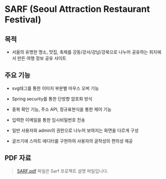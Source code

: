 # SARF (Seoul Attraction Restaurant Festival)

## 목적

- 서울의 유명한 명소, 맛집, 축제를 강동/강서/강남/강북으로 나누어 공유하는 취지에서 만든 여행 정보 공유 사이트

## 주요 기능

- svg태그를 통한 이미지 부분별 마우스 오버 기능

- Spring security를 통한 단방향 암호화 방식

- 중복 확인 기능, 주소 API, 정규표현식을 통한 제어 기능

- 입력한 이메일을 통한 임시비밀번호 전송

- 일반 사용자와 admin의 권한으로 나누어 보여지는 화면을 다르게 구성

- 글쓰기에 스마트 에디터를 구현하여 사용자의 글작성의 편의성 제공

## PDF 자료

> [SARF.pdf](https://github.com/LifeIT-web/SARF/blob/master/SARF.pdf) 파일은 Sarf 프로젝트 설명 파일입니다.


